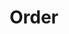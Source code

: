 ---
title: Order
excerpt: ''
deprecated: false
hidden: false
metadata:
  title: ''
  description: ''
  robots: index
next:
  description: ''
---